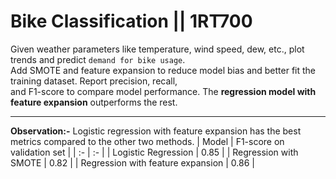 # Bike Classification || 1RT700
Given weather parameters like temperature, wind speed, dew, etc., plot trends and predict ```demand for bike usage```.    
Add SMOTE and feature expansion to reduce model bias and better fit the training dataset. Report precision, recall,    
and F1-score to compare model performance. The **regression model with feature expansion** outperforms the rest.

---

**Observation:-**
Logistic regression with feature expansion has the best metrics compared to the other two methods.
| Model | F1-score on validation set |
| :- | :- |
| Logistic Regression | 0.85 |
| Regression with SMOTE | 0.82 |
| Regression with feature expansion | 0.86 |
